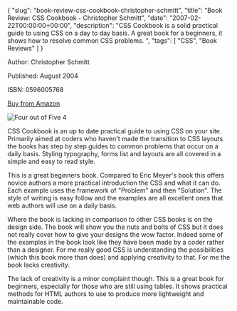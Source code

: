 {
  "slug": "book-review-css-cookbook-christopher-schmitt",
  "title": "Book Review: CSS Cookbook - Christopher Schmitt",
  "date": "2007-02-22T00:00:00+00:00",
  "description": "CSS Cookbook is a solid practical guide to using CSS on a day to day basis.  A great book for a beginners, it shows how to resolve common CSS problems. ",
  "tags": [
    "CSS",
    "Book Reviews"
  ]
}

Author: Christopher Schmitt

Published: August 2004

ISBN: 0596005768

[Buy from Amazon](http://www.amazon.com/CSS-Cookbook-Christopher-Schmitt/dp/0596005768)

![Four out of Five](/images/books/four_stars.gif "Four out of Five") <span class="rating">4</span>

CSS Cookbook is an up to date practical guide to using CSS on your site. Primarily aimed at coders who haven't made the transition to CSS layouts the books has step by step guides to common problems that occur on a daily basis. Styling typography, forms list and layouts are all covered in a simple and easy to read style.

This is a great beginners book. Compared to Eric Meyer's book this offers novice authors a more practical introduction the CSS and what it can do. Each example uses the framework of "Problem" and then "Solution". The style of writing is easy follow and the examples are all excellent ones that web authors will use on a daily basis.

Where the book is lacking in comparison to other CSS books is on the design side. The book will show you the nuts and bolts of CSS but it does not really cover how to give your designs the wow factor. Indeed some of the examples in the book look like they have been made by a coder rather than a designer. For me really good CSS is understanding the possibilities (which this book more than does) and applying creativity to that. For me the book lacks creativity.

The lack of creativity is a minor complaint though. This is a great book for beginners, especially for those who are still using tables. It shows practical methods for HTML authors to use to produce more lightweight and maintainable code.

